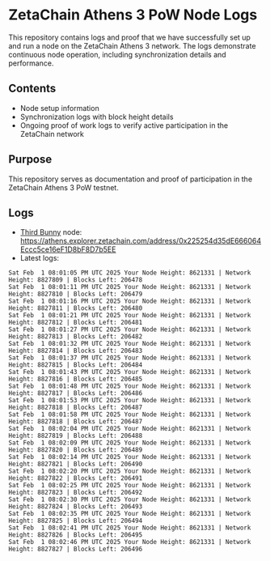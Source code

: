 # ZetaChain Athens 3 PoW Node Logs
This repository contains logs and proof that we have successfully set up and run a node on the ZetaChain Athens 3 network. The logs demonstrate continuous node operation, including synchronization details and performance.

## Contents
- Node setup information
- Synchronization logs with block height details
- Ongoing proof of work logs to verify active participation in the ZetaChain network

## Purpose
This repository serves as documentation and proof of participation in the ZetaChain Athens 3 PoW testnet.

## Logs

- [Third Bunny](https://thirdbunny.xyz/) node: https://athens.explorer.zetachain.com/address/0x225254d35dE666064Eccc5ce16eF1D8bF8D7b5EE
- Latest logs:
```
Sat Feb  1 08:01:05 PM UTC 2025 Your Node Height: 8621331 | Network Height: 8827809 | Blocks Left: 206478
Sat Feb  1 08:01:11 PM UTC 2025 Your Node Height: 8621331 | Network Height: 8827810 | Blocks Left: 206479
Sat Feb  1 08:01:16 PM UTC 2025 Your Node Height: 8621331 | Network Height: 8827811 | Blocks Left: 206480
Sat Feb  1 08:01:21 PM UTC 2025 Your Node Height: 8621331 | Network Height: 8827812 | Blocks Left: 206481
Sat Feb  1 08:01:27 PM UTC 2025 Your Node Height: 8621331 | Network Height: 8827813 | Blocks Left: 206482
Sat Feb  1 08:01:32 PM UTC 2025 Your Node Height: 8621331 | Network Height: 8827814 | Blocks Left: 206483
Sat Feb  1 08:01:37 PM UTC 2025 Your Node Height: 8621331 | Network Height: 8827815 | Blocks Left: 206484
Sat Feb  1 08:01:43 PM UTC 2025 Your Node Height: 8621331 | Network Height: 8827816 | Blocks Left: 206485
Sat Feb  1 08:01:48 PM UTC 2025 Your Node Height: 8621331 | Network Height: 8827817 | Blocks Left: 206486
Sat Feb  1 08:01:53 PM UTC 2025 Your Node Height: 8621331 | Network Height: 8827818 | Blocks Left: 206487
Sat Feb  1 08:01:58 PM UTC 2025 Your Node Height: 8621331 | Network Height: 8827818 | Blocks Left: 206487
Sat Feb  1 08:02:04 PM UTC 2025 Your Node Height: 8621331 | Network Height: 8827819 | Blocks Left: 206488
Sat Feb  1 08:02:09 PM UTC 2025 Your Node Height: 8621331 | Network Height: 8827820 | Blocks Left: 206489
Sat Feb  1 08:02:14 PM UTC 2025 Your Node Height: 8621331 | Network Height: 8827821 | Blocks Left: 206490
Sat Feb  1 08:02:20 PM UTC 2025 Your Node Height: 8621331 | Network Height: 8827822 | Blocks Left: 206491
Sat Feb  1 08:02:25 PM UTC 2025 Your Node Height: 8621331 | Network Height: 8827823 | Blocks Left: 206492
Sat Feb  1 08:02:30 PM UTC 2025 Your Node Height: 8621331 | Network Height: 8827824 | Blocks Left: 206493
Sat Feb  1 08:02:35 PM UTC 2025 Your Node Height: 8621331 | Network Height: 8827825 | Blocks Left: 206494
Sat Feb  1 08:02:41 PM UTC 2025 Your Node Height: 8621331 | Network Height: 8827826 | Blocks Left: 206495
Sat Feb  1 08:02:46 PM UTC 2025 Your Node Height: 8621331 | Network Height: 8827827 | Blocks Left: 206496
```
